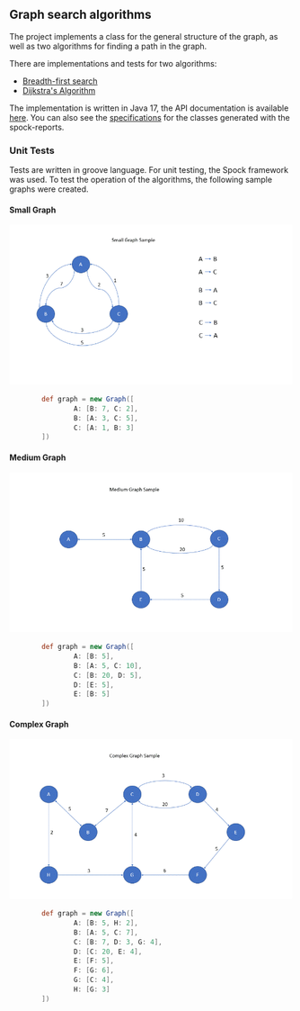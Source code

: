## Graph search algorithms

The project implements a class for the general structure of the graph, as well as two algorithms for finding a path in the graph.

There are implementations and tests for two algorithms:

- [Breadth-first search](src/main/java/graph/BreadthFirstSearch.java)
- [Dijkstra's Algorithm](src/main/java/graph/DijkstrasAlgorithm.java)

The implementation is written in Java 17, the API documentation is available [here](api). 
You can also see the [specifications](spock-reports) for the classes generated with the spock-reports.

### Unit Tests

Tests are written in groove language. For unit testing, the Spock framework was used. To test the operation of the algorithms, the following sample graphs were created.

#### Small Graph

![Small Graph](assets/small.gif)

```groovy
        def graph = new Graph([
                A: [B: 7, C: 2],
                B: [A: 3, C: 5],
                C: [A: 1, B: 3]
        ])

```

#### Medium Graph

![Medium Graph](assets/medium.gif)

```groovy
        def graph = new Graph([
                A: [B: 5],
                B: [A: 5, C: 10],
                C: [B: 20, D: 5],
                D: [E: 5],
                E: [B: 5]
        ])
```

#### Complex Graph

![Complex Graph](assets/complex.gif)

```groovy
        def graph = new Graph([
                A: [B: 5, H: 2],
                B: [A: 5, C: 7],
                C: [B: 7, D: 3, G: 4],
                D: [C: 20, E: 4],
                E: [F: 5],
                F: [G: 6],
                G: [C: 4],
                H: [G: 3]
        ])
```